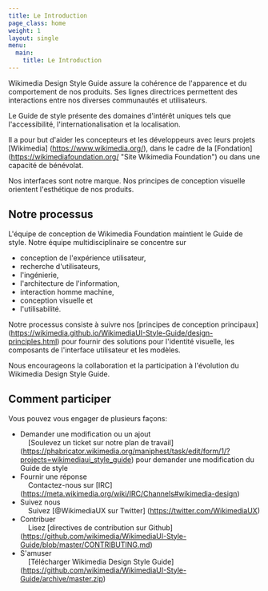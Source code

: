 ```yaml
---
title: Le Introduction
page_class: home
weight: 1
layout: single
menu:
  main:
    title: Le Introduction
---
```


Wikimedia Design Style Guide assure la cohérence de l'apparence et du comportement de nos produits. Ses lignes directrices permettent des interactions entre nos diverses communautés et utilisateurs.

Le Guide de style présente des domaines d'intérêt uniques tels que l'accessibilité, l'internationalisation et la localisation.

Il a pour but d'aider les concepteurs et les développeurs avec leurs projets [Wikimedia] (https://www.wikimedia.org/), dans le cadre de la [Fondation] (https://wikimediafoundation.org/ "Site Wikimedia Foundation") ou dans une capacité de bénévolat.

Nos interfaces sont notre marque. Nos principes de conception visuelle orientent l'esthétique de nos produits.

Notre processus
-----------

L'équipe de conception de Wikimedia Foundation maintient le Guide de style.
Notre équipe multidisciplinaire se concentre sur

- conception de l'expérience utilisateur,
- recherche d'utilisateurs,
- l'ingénierie,
- l'architecture de l'information,
- interaction homme machine,
- conception visuelle et
- l'utilisabilité.

Notre processus consiste à suivre nos [principes de conception principaux] (https://wikimedia.github.io/WikimediaUI-Style-Guide/design-principles.html) pour fournir des solutions pour l'identité visuelle, les composants de l'interface utilisateur et les modèles.

Nous encourageons la collaboration et la participation à l'évolution du Wikimedia Design Style Guide.

Comment participer
------------------

Vous pouvez vous engager de plusieurs façons:

- Demander une modification ou un ajout \
    [Soulevez un ticket sur notre plan de travail] (https://phabricator.wikimedia.org/maniphest/task/edit/form/1/?projects=wikimediaui_style_guide) pour demander une modification du Guide de style
- Fournir une réponse\
    Contactez-nous sur [IRC] (https://meta.wikimedia.org/wiki/IRC/Channels#wikimedia-design)
- Suivez nous\
    Suivez [@WikimediaUX sur Twitter] (https://twitter.com/WikimediaUX)
- Contribuer\
    Lisez [directives de contribution sur Github] (https://github.com/wikimedia/WikimediaUI-Style-Guide/blob/master/CONTRIBUTING.md)
- S'amuser\
    [Télécharger Wikimedia Design Style Guide] (https://github.com/wikimedia/WikimediaUI-Style-Guide/archive/master.zip)
